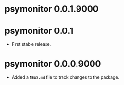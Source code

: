 # psymonitor 0.0.1.9000

# psymonitor 0.0.1

* First stable release.

# psymonitor 0.0.0.9000

* Added a `NEWS.md` file to track changes to the package.
